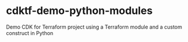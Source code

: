 # cdktf-demo-python-modules

Demo CDK for Terraform project using a Terraform module and a custom construct in Python 

